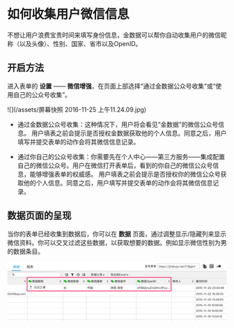 # 如何收集用户微信信息

不想让用户浪费宝贵时间来填写身份信息，金数据可以帮你自动收集用户的微信昵称（以及头像）、性别、国家、省市以及OpenID。

## 开启方法

进入表单的 **设置** —— **微信增强**，在页面上部选择“通过金数据公众号收集”或“使用自己的公众号收集”。

![](/assets/屏幕快照 2016-11-25 上午11.24.09.jpg)

* 通过金数据公众号收集：这种情况下，用户将会看见“金数据”的微信公众号信息。 用户填表之前会提示是否授权金数据获取他的个人信息。同意之后，用户填写并提交表单的动作会将其微信信息记录。

* 通过你自己的公众号收集：你需要先在个人中心——第三方服务——集成配置自己的微信公众号。用户在微信打开表单后，看到的你自己的微信公众号信息，能够增强表单的权威感。 用户填表之前会提示是否授权你的微信公众号获取他的个人信息。同意之后，用户填写并提交表单的动作会将其微信信息记录。


## 数据页面的呈现

当你的表单已经收集到数据后，你可以在 **数据** 页面，通过调整显示\/隐藏列来显示微信资料。你可以交叉过滤这些数据，以获取想要的数据。例如显示微信性别为男的数据条目。

![](/assets/wechat-personal-info-3.png)

